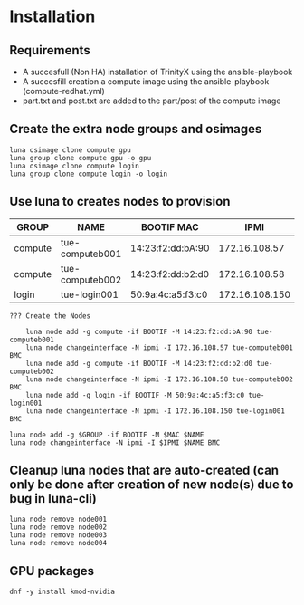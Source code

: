 # Installation

## Requirements

- A succesfull (Non HA) installation of TrinityX using the ansible-playbook
- A succesfill creation a compute image using the ansible-playbook (compute-redhat.yml)
- part.txt and post.txt are added to the part/post of the compute image 

## Create the extra node groups and osimages
```shell
luna osimage clone compute gpu
luna group clone compute gpu -o gpu
luna osimage clone compute login
luna group clone compute login -o login
```

## Use luna to creates nodes to provision

| GROUP       | NAME                  | BOOTIF MAC        | IPMI            |
|---------    |-----------------------|-------------------|-----------------|
| compute     | tue-computeb001       | 14:23:f2:dd:bA:90 | 172.16.108.57   | 
| compute     | tue-computeb002       | 14:23:f2:dd:b2:d0 | 172.16.108.58   |
| login       | tue-login001          | 50:9a:4c:a5:f3:c0 | 172.16.108.150  |


    ??? Create the Nodes

        luna node add -g compute -if BOOTIF -M 14:23:f2:dd:bA:90 tue-computeb001
        luna node changeinterface -N ipmi -I 172.16.108.57 tue-computeb001 BMC
        luna node add -g compute -if BOOTIF -M 14:23:f2:dd:b2:d0 tue-computeb002
        luna node changeinterface -N ipmi -I 172.16.108.58 tue-computeb002 BMC
        luna node add -g login -if BOOTIF -M 50:9a:4c:a5:f3:c0 tue-login001
        luna node changeinterface -N ipmi -I 172.16.108.150 tue-login001 BMC        

```shell
luna node add -g $GROUP -if BOOTIF -M $MAC $NAME
luna node changeinterface -N ipmi -I $IPMI $NAME BMC
```

## Cleanup luna nodes that are auto-created (can only be done after creation of new node(s) due to bug in luna-cli)
```shell
luna node remove node001
luna node remove node002
luna node remove node003
luna node remove node004
```



## GPU packages
```
dnf -y install kmod-nvidia
```
